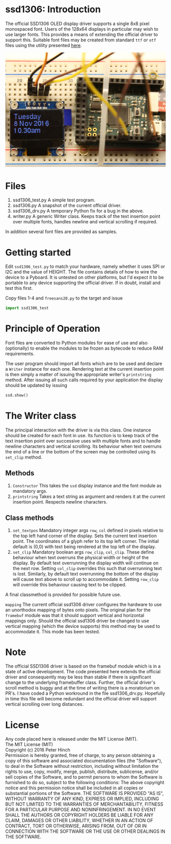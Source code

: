 # ssd1306: Introduction

The official SSD1306 OLED display driver supports a single 8x8 pixel monospaced
font. Users of the 128x64 displays in particular may wish to use larger fonts.
This provides a means of extending the official driver to support this. Suitable
font files may be created from standard ``ttf`` or ``otf`` files using the utility
presented [here](https://github.com/peterhinch/micropython-font-to-py.git).


![Picture](ssd1306.JPG)

# Files

1. ssd1306_test.py A simple test program.
2. ssd1306.py A snapshot of the current official driver.
3. ssd1306_drv.py A temporary Python fix for a bug in the above.
4. writer.py A generic Writer class. Keeps track of the text insertion point
over multiple fonts, handles newline and vertical scrolling if required.

In addition several font files are provided as samples.

# Getting started

Edit ``ssd1306_test.py`` to match your hardware, namely whether it uses SPI or
I2C and the value of HEIGHT. The file contains details of how to wire the device
to a Pyboard. It is untested on other platforms, but I'd expect it to be
portable to any device supporting the official driver. If in doubt, install and
test this first.

Copy files 1-4 and ``freesans20.py`` to the target and issue

```python
import ssd1306_test
```

# Principle of Operation

Font files are converted to Python modules for ease of use and also (optionally)
to enable the modules to be frozen as bytecode to reduce RAM requirements.

The user program should import all fonts which are to be used and declare a
``Writer`` instance for each one. Rendering text at the current insertion point
is then simply a matter of issuing the appropriate writer's ``printstring``
method. After issuing all such calls required by your application the display
should be updated by issuing

```python
ssd.show()
```

# The Writer class

The principal interaction with the driver is via this class. One instance should
be created for each font in use. Its function is to keep track of the text
insertion point over successive uses with multiple fonts and to handle newline
characters and vertical scrolling. Its behaviour when text overruns the end of
a line or the bottom of the screen may be controlled using its ``set_clip``
method.

## Methods

1. ``Constructor`` This takes the ``ssd`` display instance and the font module
as mandatory args.
2. ``printstring`` Takes a text string as argument and renders it at the current
insertion point. Respects newline characters.

## Class methods

1. ``set_textpos`` Mandatory integer args ``row``, ``col`` defined in pixels
relative to the top left hand corner of the display. Sets the current text
insertion point. The coordinates of a glyph refer to its top left corner. The
initial default is (0,0) with text being rendered at the top left of the display.
2. ``set_clip`` Mandatory boolean args ``row_clip``, ``col_clip``. These define
behaviour when text overruns the physical width or height of the display. By
default text overrunning the display width will continue on the next row. Setting
``col_clip`` overrides this such that overrunning text is lost. Similarly, by
default text overrunning the bottom of the display will cause text above to
scroll up to accommodate it. Setting ``row_clip`` will override this behaviour
causing text to be clipped.

A final classmethod is provided for possible future use.

``mapping`` The current official ssd1306 driver configures the hardware to use
an unorthodox mapping of bytes onto pixels. The original plan for the
``framebuf`` module was that it should support vertical and horizontal mappings
only. Should the official ssd1306 driver be changed to use vertical mapping
(which the device supports) this method may be used to accommodate it. This mode
has been tested.

# Note

The official SSD1306 driver is based on the framebuf module which is in a state
of active development. The code presented here extends the official driver and
consequently may be less than stable if there is significant change to the
underlying framebuffer class. Further, the official driver's scroll method is
buggy and at the time of writing there is a moratorium on PR's. I have coded a
Python workround in the file ssd1306_drv.py. Hopefully in time this file will
become redundant and the official driver will support vertical scrolling over
long distances.

# License

Any code placed here is released under the MIT License (MIT).  
The MIT License (MIT)  
Copyright (c) 2016 Peter Hinch  
Permission is hereby granted, free of charge, to any person obtaining a copy
of this software and associated documentation files (the "Software"), to deal
in the Software without restriction, including without limitation the rights
to use, copy, modify, merge, publish, distribute, sublicense, and/or sell
copies of the Software, and to permit persons to whom the Software is
furnished to do so, subject to the following conditions:
The above copyright notice and this permission notice shall be included in
all copies or substantial portions of the Software.
THE SOFTWARE IS PROVIDED "AS IS", WITHOUT WARRANTY OF ANY KIND, EXPRESS OR
IMPLIED, INCLUDING BUT NOT LIMITED TO THE WARRANTIES OF MERCHANTABILITY,
FITNESS FOR A PARTICULAR PURPOSE AND NONINFRINGEMENT. IN NO EVENT SHALL THE
AUTHORS OR COPYRIGHT HOLDERS BE LIABLE FOR ANY CLAIM, DAMAGES OR OTHER
LIABILITY, WHETHER IN AN ACTION OF CONTRACT, TORT OR OTHERWISE, ARISING FROM,
OUT OF OR IN CONNECTION WITH THE SOFTWARE OR THE USE OR OTHER DEALINGS IN
THE SOFTWARE.
